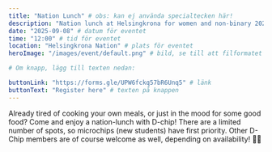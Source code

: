 ```yaml
---
title: "Nation Lunch" # obs: kan ej använda specialtecken här!
description: "Nation lunch at Helsingkrona for women and non-binary 2025 in the D-Section!" # jag tror inte denna syns någonstans...?
date: "2025-09-08" # datum för eventet
time: "12:00" # tid för eventet
location: "Helsingkrona Nation" # plats för eventet
heroImage: "/images/event/default.png" # bild, se till att filformatet blir rätt!

# Om knapp, lägg till texten nedan:

buttonLink: "https://forms.gle/UPW6fckq57bR6Unq5" # länk
buttonText: "Register here" # texten på knappen
---
```


Already tired of cooking your own meals, or just in the mood for some good food? Come and enjoy a nation-lunch with D-chip! There are a limited number of spots, so microchips (new students) have first priority. Other D-Chip members are of course welcome as well, depending on availability! 🥰💞
